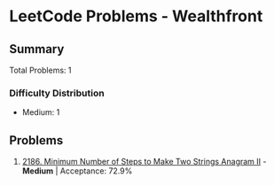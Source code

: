 # LeetCode Problems - Wealthfront

## Summary
Total Problems: 1

### Difficulty Distribution

- Medium: 1

## Problems

1. [2186. Minimum Number of Steps to Make Two Strings Anagram II](https://leetcode.com/problems/minimum-number-of-steps-to-make-two-strings-anagram-ii/) - **Medium** | Acceptance: 72.9%
